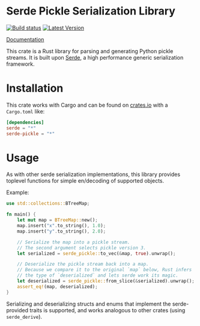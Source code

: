 Serde Pickle Serialization Library
==================================

[![Build status](https://api.travis-ci.org/birkenfeld/serde-pickle.png)](https://travis-ci.org/birkenfeld/serde-pickle)
[![Latest Version](https://img.shields.io/crates/v/serde-pickle.svg)](https://crates.io/crates/serde-pickle)

[Documentation](https://docs.rs/serde-pickle)

This crate is a Rust library for parsing and generating Python pickle
streams. It is built upon [Serde](https://github.com/serde-rs/serde), a high
performance generic serialization framework.

Installation
============

This crate works with Cargo and can be found on
[crates.io](https://crates.io/crates/serde-pickle) with a `Cargo.toml` like:

```toml
[dependencies]
serde = "*"
serde-pickle = "*"
```

Usage
=====

As with other serde serialization implementations, this library provides
toplevel functions for simple en/decoding of supported objects.

Example:

```rust
use std::collections::BTreeMap;

fn main() {
    let mut map = BTreeMap::new();
    map.insert("x".to_string(), 1.0);
    map.insert("y".to_string(), 2.0);

    // Serialize the map into a pickle stream.
    // The second argument selects pickle version 3.
    let serialized = serde_pickle::to_vec(&map, true).unwrap();

    // Deserialize the pickle stream back into a map.
    // Because we compare it to the original `map` below, Rust infers
    // the type of `deserialized` and lets serde work its magic.
    let deserialized = serde_pickle::from_slice(&serialized).unwrap();
    assert_eq!(map, deserialized);
}
```

Serializing and deserializing structs and enums that implement the
serde-provided traits is supported, and works analogous to other crates
(using `serde_derive`).
